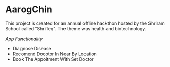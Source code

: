 # AarogChin
This project is created for an annual offline hackthon hosted by the Shriram School called "ShriTeq". The theme was health and biotechnology.

*App Functionality*
 - Diagnose Disease
 - Recomend Docotor In Near By Location
 - Book The Appoitment With Set Doctor
